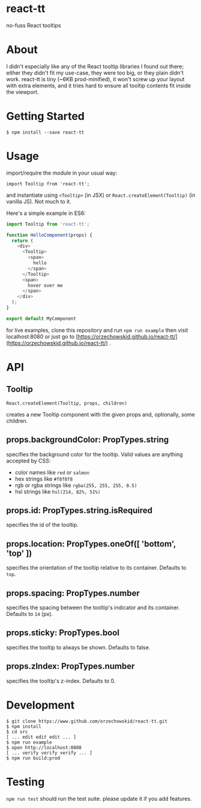 # react-tt

no-fuss React tooltips

# About

I didn't especially like any of the React tooltip libraries I found out there; either they didn't fit my use-case, they were too big, or they plain didn't work.  react-tt is tiny (~6KB prod-minified), it won't screw up your layout with extra elements, and it tries hard to ensure all tooltip contents fit inside the viewport.

# Getting Started

    $ npm install --save react-tt

# Usage

import/require the module in your usual way:

    import Tooltip from 'react-tt';

and instantiate using `<Tooltip>` (in JSX) or `React.createElement(Tooltip)` (in vanilla JS).  Not much to it.

Here's a simple example in ES6:

```javascript
import Tooltip from 'react-tt';

function HelloComponent(props) {
  return (
    <div>
      <Tooltip>
        <span>
          hello
        </span>
      </Tooltip>
      <span>
        hover over me
      </span>
    </div>
  );
}

export default MyComponent
```

for live examples, clone this repository and run `npm run example` then visit localhost:8080 or just go to [https://orzechowskid.github.io/react-tt/](https://orzechowskid.github.io/react-tt/) .

# API

## Tooltip

    React.createElement(Tooltip, props, children)
    
creates a new Tooltip component with the given props and, optionally, some children.

## props.backgroundColor: PropTypes.string

specifies the background color for the tooltip.  Valid values are anything accepted by CSS:
- color names like `red` or `salmon`
- hex strings like `#f8f8f8`
- rgb or rgba strings like `rgba(255, 255, 255, 0.5)`
- hsl strings like `hsl(214, 82%, 51%)`

## props.id: PropTypes.string.isRequired

specifies the id of the tooltip.

## props.location: PropTypes.oneOf([ 'bottom', 'top' ])

specifies the orientation of the tooltip relative to its container.  Defaults to `top`.

## props.spacing: PropTypes.number

specifies the spacing between the tooltip's indicator and its container.  Defaults to `14` (px).

## props.sticky: PropTypes.bool

specifies the tooltip to always be shown.  Defaults to false.

## props.zIndex: PropTypes.number

specifies the tooltip's z-index.  Defaults to 0.

# Development

    $ git clone https://www.github.com/orzechowskid/react-tt.git
    $ npm install
    $ cd src
    [ ... edit edit edit ... ]
    $ npm run example
    $ open http://localhost:8808
    [ ... verify verify verify ... ]
    $ npm run build:prod

# Testing

`npm run test` should run the test suite.  please update it if you add features.
